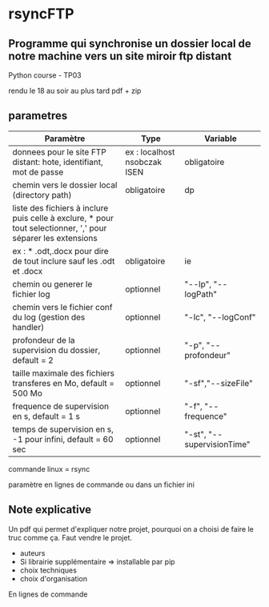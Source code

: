 # rsyncFTP

## Programme qui synchronise un dossier local de notre machine vers un site miroir ftp distant
Python course - TP03

rendu le 18 au soir au plus tard
pdf + zip


## parametres

|Paramètre|Type|Variable|
|---|---|---|
|donnees pour le site FTP distant: hote, identifiant, mot de passe| ex : localhost nsobczak ISEN|obligatoire|ftp|
|chemin vers le dossier local (directory path)|obligatoire|dp|
|liste des fichiers à inclure puis celle à exclure, * pour tout selectionner, ',' pour séparer les extensions
| ex : * .odt,.docx pour dire de tout inclure sauf les .odt et .docx|obligatoire|ie|
|chemin ou generer le fichier log|optionnel|"--lp", "--logPath"|
|chemin vers le fichier conf du log (gestion des handler)|optionnel|"-lc", "--logConf"|
|profondeur de la supervision du dossier, default = 2|optionnel|"-p", "--profondeur"|
|taille maximale des fichiers transferes en Mo, default = 500 Mo|optionnel|"-sf","--sizeFile"|
|frequence de supervision en s, default = 1 s|optionnel|"-f", "--frequence"|
|temps de supervision en s, -1 pour infini, default = 60 sec|optionnel|"-st", "--supervisionTime"|


commande linux = rsync

paramètre en lignes de commande ou dans un fichier ini


## Note explicative

Un pdf qui permet d'expliquer notre projet, pourquoi on a choisi de faire le truc comme ça. Faut vendre le projet.

- auteurs
- Si librairie supplémentaire => installable par pip
- choix techniques
- choix d'organisation

En lignes de commande


